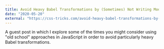 ```yaml
---
title: Avoid Heavy Babel Transformations by (Sometimes) Not Writing Modern JavaScript
date: "2020-05-20"
external: "https://css-tricks.com/avoid-heavy-babel-transformations-by-sometimes-not-writing-modern-javascript"
---
```


A guest post in which I explore some of the times you might consider using "old school" approaches in JavaScript in order to avoid particularly heavy Babel transformations.
